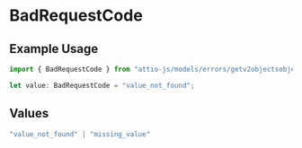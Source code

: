 # BadRequestCode

## Example Usage

```typescript
import { BadRequestCode } from "attio-js/models/errors/getv2objectsobject.js";

let value: BadRequestCode = "value_not_found";
```

## Values

```typescript
"value_not_found" | "missing_value"
```